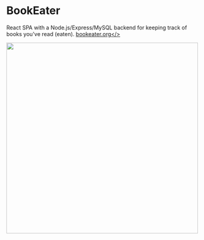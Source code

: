 # BookEater
React SPA with a Node.js/Express/MySQL backend for keeping track of books you've read (eaten). 
<a href="https://www.bookeater.org">bookeater.org</>

<img align="center" src="client/src/assets/Official_Logo_And_GIF.gif" width="500" height="auto" />
